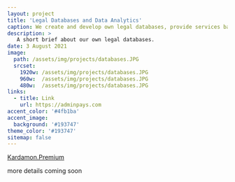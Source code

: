 ```yaml
---
layout: project
title: 'Legal Databases and Data Analytics'
caption: We create and develop own legal databases, provide services based on them. Help others to do the same.
description: >
   A short brief about our own legal databases.  
date: 3 August 2021
image: 
  path: /assets/img/projects/databases.JPG
  srcset: 
    1920w: /assets/img/projects/databases.JPG
    960w:  /assets/img/projects/databases.JPG
    480w:  /assets/img/projects/databases.JPG
links:
  - title: Link
    url: https://adminpays.com
accent_color: '#4fb1ba'
accent_image:
  background: '#193747'
theme_color: '#193747'
sitemap: false
---
```


[Kardamon.Premium](https://github.com/xCounsel/kardamon/tree/master/English/premium) <br/>

more details coming soon
